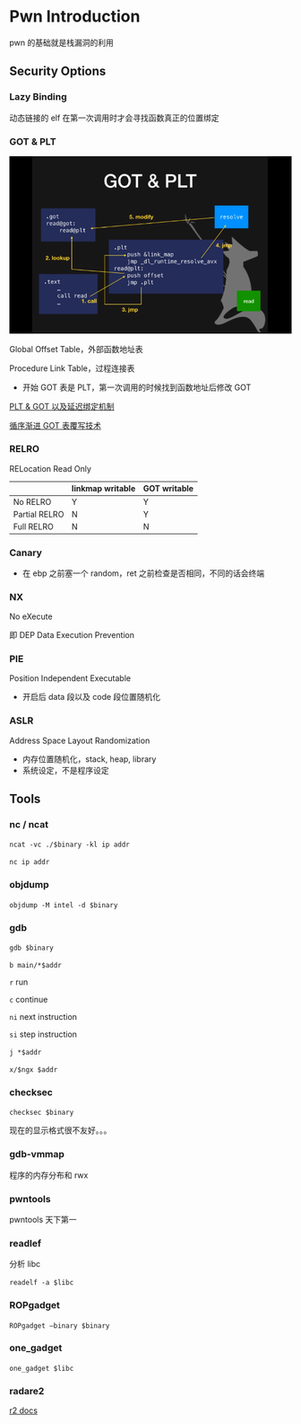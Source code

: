 # Pwn Introduction

pwn 的基础就是栈漏洞的利用

## Security Options

### Lazy Binding

动态链接的 elf 在第一次调用时才会寻找函数真正的位置绑定

### GOT & PLT

<img src="image-20200716102311703.png" alt="image-20200716102311703" style="zoom:80%;" />

Global Offset Table，外部函数地址表

Procedure Link Table，过程连接表

- 开始 GOT 表是 PLT，第一次调用的时候找到函数地址后修改 GOT

[PLT & GOT 以及延迟绑定机制](https://bbs.pediy.com/thread-257545.htm)

[循序渐进 GOT 表覆写技术](https://www.freebuf.com/vuls/241503.html)

### RELRO

RELocation Read Only

|               | linkmap writable | GOT writable |
| ------------- | ---------------- | ------------ |
| No RELRO      | Y                | Y            |
| Partial RELRO | N                | Y            |
| Full RELRO    | N                | N            |

### Canary

-  在 ebp 之前塞一个 random，ret 之前检查是否相同，不同的话会终端

### NX

No eXecute

即 DEP Data Execution Prevention

### PIE

 Position Independent Executable

- 开启后 data 段以及 code 段位置随机化

### ASLR

Address Space Layout Randomization

- 内存位置随机化，stack, heap, library
- 系统设定，不是程序设定

## Tools

### nc / ncat

`ncat -vc ./$binary -kl ip addr`

`nc ip addr`

### objdump

`objdump -M intel -d $binary`

### gdb

`gdb $binary`

`b main/*$addr`

`r` run

`c` continue

`ni` next instruction

`si` step instruction

`j *$addr`

`x/$ngx $addr`

### checksec

`checksec $binary`

现在的显示格式很不友好。。。

### gdb-vmmap

程序的内存分布和 rwx

### pwntools

pwntools 天下第一

### readlef

分析 libc

`readelf -a $libc`

### ROPgadget

`ROPgadget –binary $binary`

### one_gadget

`one_gadget $libc`

### radare2

[r2 docs](https://frozenkp.github.io/reverse/radare2/)

